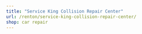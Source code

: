 ```yaml
---
title: "Service King Collision Repair Center"
url: /renton/service-king-collision-repair-center/
shop: car repair
---
```

